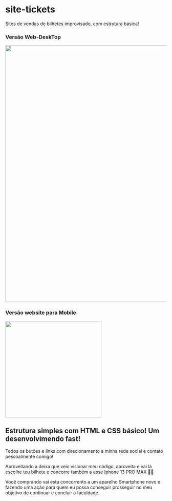 # site-tickets
Sites de vendas de bilhetes improvisado, com estrutura básica!

<h3> Versão Web-DeskTop </h3>
<img src="https://user-images.githubusercontent.com/99850715/202281125-d839366f-b98d-491d-bfcd-ca3062b7bf6e.png" width="800px" >

<h3>Versão website para Mobile </h3>
<div>
  <img src="https://user-images.githubusercontent.com/99850715/202283373-07f4e82f-6948-489e-b49f-e3cac7b7fd19.jpeg" width= "300px">
</div>

## Estrutura simples com HTML e CSS básico! Um desenvolvimendo fast!

Todos os butões e links com direcionamento a minha rede social e contato pessoalmente comigo!

Aproveitando a deixa que veio visionar meu código, aproveita e vai lá escolhe teu bilhete e concorre também a esse Iphone 13 PRO MAX 📱😎
<p> Você comprando vai esta concorrento a um aparelho Smartphone novo e fazendo uma ação para quem  eu possa conseguir prosseguir no meu objetivo de continuar e concluir a faculdade.</p>

